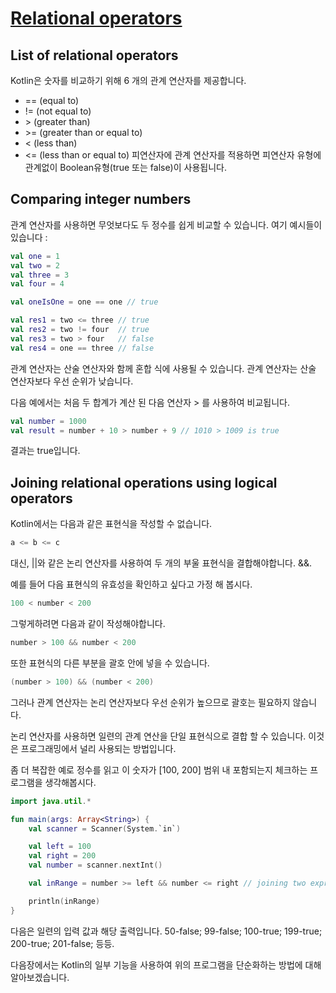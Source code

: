 # [Relational operators](https://hyperskill.org/learn/step/4525)

## List of relational operators

Kotlin은 숫자를 비교하기 위해 6 개의 관계 연산자를 제공합니다.
- == (equal to)
- != (not equal to)
- \> (greater than)
- \>= (greater than or equal to)
- < (less than)
- <= (less than or equal to)
피연산자에 관계 연산자를 적용하면 피연산자 유형에 관계없이 Boolean유형(true 또는 false)이 사용됩니다.

## Comparing integer numbers
관계 연산자를 사용하면 무엇보다도 두 정수를 쉽게 비교할 수 있습니다. 여기 예시들이 있습니다 :
```kotlin
val one = 1
val two = 2
val three = 3
val four = 4

val oneIsOne = one == one // true

val res1 = two <= three // true
val res2 = two != four  // true
val res3 = two > four   // false
val res4 = one == three // false
```

관계 연산자는 산술 연산자와 함께 혼합 식에 사용될 수 있습니다. 관계 연산자는 산술 연산자보다 우선 순위가 낮습니다.

다음 예에서는 처음 두 합계가 계산 된 다음 연산자 > 를 사용하여 비교됩니다.

```kotlin
val number = 1000
val result = number + 10 > number + 9 // 1010 > 1009 is true
```

결과는 true입니다.

## Joining relational operations using logical operators
Kotlin에서는 다음과 같은 표현식을 작성할 수 없습니다.
```kotlin
a <= b <= c
```
대신, ||와 같은 논리 연산자를 사용하여 두 개의 부울 표현식을 결합해야합니다. &&.

예를 들어 다음 표현식의 유효성을 확인하고 싶다고 가정 해 봅시다.
```kotlin
100 < number < 200
```

그렇게하려면 다음과 같이 작성해야합니다.
```kotlin
number > 100 && number < 200
```

또한 표현식의 다른 부분을 괄호 안에 넣을 수 있습니다.
```kotlin
(number > 100) && (number < 200)
```

그러나 관계 연산자는 논리 연산자보다 우선 순위가 높으므로 괄호는 필요하지 않습니다.

논리 연산자를 사용하면 일련의 관계 연산을 단일 표현식으로 결합 할 수 있습니다. 이것은 프로그래밍에서 널리 사용되는 방법입니다.

좀 더 복잡한 예로 정수를 읽고 이 숫자가 [100, 200] 범위 내 포함되는지 체크하는 프로그램을 생각해봅시다.

```kotlin
import java.util.*

fun main(args: Array<String>) {
    val scanner = Scanner(System.`in`)

    val left = 100
    val right = 200
    val number = scanner.nextInt()

    val inRange = number >= left && number <= right // joining two expressions using AND

    println(inRange)
}
```
다음은 일련의 입력 값과 해당 출력입니다. 50-false; 99-false; 100-true; 199-true; 200-true; 201-false; 등등.

다음장에서는 Kotlin의 일부 기능을 사용하여 위의 프로그램을 단순화하는 방법에 대해 알아보겠습니다.



